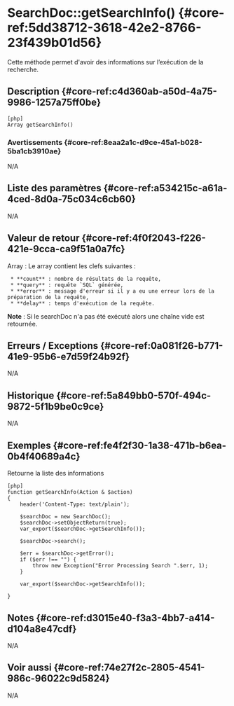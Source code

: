 # SearchDoc::getSearchInfo() {#core-ref:5dd38712-3618-42e2-8766-23f439b01d56}

<div class="short-description">
Cette méthode permet d'avoir des informations sur l’exécution de la recherche.
</div>
<!--
<div class="applicability">
Obsolète depuis #.#.#
</div>
-->

## Description {#core-ref:c4d360ab-a50d-4a75-9986-1257a75ff0be}

    [php]
    Array getSearchInfo()


### Avertissements {#core-ref:8eaa2a1c-d9ce-45a1-b028-5ba1cb3910ae}

N/A

## Liste des paramètres {#core-ref:a534215c-a61a-4ced-8d0a-75c034c6cb60}

N/A

## Valeur de retour {#core-ref:4f0f2043-f226-421e-9cca-ca9f51a0a7fc}

Array
:   Le array contient les clefs suivantes :
    
     * **count** : nombre de résultats de la requête,
     * **query** : requête `SQL` générée,
     * **error** : message d'erreur si il y a eu une erreur lors de la préparation de la requête,
     * **delay** : temps d'exécution de la requête.

**Note** : Si le searchDoc n'a pas été exécuté alors une chaîne vide est retournée.

## Erreurs / Exceptions {#core-ref:0a081f26-b771-41e9-95b6-e7d59f24b92f}

N/A

## Historique {#core-ref:5a849bb0-570f-494c-9872-5f1b9be0c9ce}

N/A

## Exemples {#core-ref:fe4f2f30-1a38-471b-b6ea-0b4f40689a4c}

Retourne la liste des informations

    [php]
    function getSearchInfo(Action & $action)
    {
        header('Content-Type: text/plain');
        
        $searchDoc = new SearchDoc();
        $searchDoc->setObjectReturn(true);
        var_export($searchDoc->getSearchInfo());
        
        $searchDoc->search();
        
        $err = $searchDoc->getError();
        if ($err !== "") {
            throw new Exception("Error Processing Search ".$err, 1);
        }
        
        var_export($searchDoc->getSearchInfo());
    
    }

## Notes {#core-ref:d3015e40-f3a3-4bb7-a414-d104a8e47cdf}

N/A

## Voir aussi {#core-ref:74e27f2c-2805-4541-986c-96022c9d5824}

N/A
